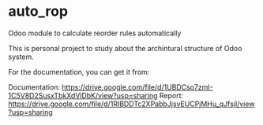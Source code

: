 # auto_rop
Odoo module to calculate reorder rules automatically

This is personal project to study about the archintural structure of Odoo system.

For the documentation, you can get it from:

Documentation: https://drive.google.com/file/d/1UBDCso7zmI-1C5V8D2SusxTbkXdVlDbK/view?usp=sharing
Report: https://drive.google.com/file/d/1RIBDDTc2XPabbJjsvEUCPjMHu_qJfsjI/view?usp=sharing

